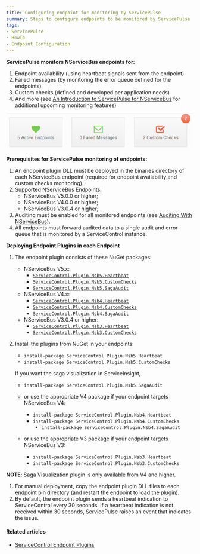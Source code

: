 ```yaml
---
title: Configuring endpoint for monitoring by ServicePulse
summary: Steps to configure endpoints to be monitored by ServicePulse
tags:
- ServicePulse
- HowTo
- Endpoint Configuration
---
```


**ServicePulse monitors NServiceBus endpoints for:**

1. Endpoint availability (using heartbeat signals sent from the endpoint)
1. Failed messages (by monitoring the error queue defined for the endpoints)
1. Custom checks (defined and developed per application needs)
1. And more (see [An Introduction to ServicePulse for NServiceBus](http://particular.net/blog/an-introduction-to-servicepulse-for-nservicebus) for additional upcoming monitoring features)

![ServicePulse dashboard](../images/ServicePulse/dashboard.png)

**Prerequisites for ServicePulse monitoring of endpoints:**

1. An endpoint plugin DLL must be deployed in the binaries directory of each NServiceBus endpoint (required for endpoint availability and custom checks monitoring).
1. Supported NServiceBus Endpoints:
    * NServiceBus V5.0.0 or higher;
    * NServiceBus V4.0.0 or higher;
    * NServiceBus V3.0.4 or higher;
1. Auditing must be enabled for all monitored endpoints (see [Auditing With NServiceBus](/NServiceBus/auditing-with-nservicebus.md)).
1. All endpoints must forward audited data to a single audit and error queue that is monitored by a ServiceControl instance.

**Deploying Endpoint Plugins in each Endpoint**

1. The endpoint plugin consists of these NuGet packages:
    * NServiceBus V5.x: 
        * [`ServiceControl.Plugin.Nsb5.Heartbeat`](http://www.nuget.org/packages/ServiceControl.Plugin.Nsb5.Heartbeat/)
        * [`ServiceControl.Plugin.Nsb5.CustomChecks`](http://www.nuget.org/packages/ServiceControl.Plugin.Nsb5.CustomChecks/)
        * [`ServiceControl.Plugin.Nsb5.SagaAudit`](http://www.nuget.org/packages/ServiceControl.Plugin.Nsb5.SagaAudit/)
    * NServiceBus V4.x: 
        * [`ServiceControl.Plugin.Nsb4.Heartbeat`](http://www.nuget.org/packages/ServiceControl.Plugin.Nsb4.Heartbeat/)
        * [`ServiceControl.Plugin.Nsb4.CustomChecks`](http://www.nuget.org/packages/ServiceControl.Plugin.Nsb4.CustomChecks/)
        * [`ServiceControl.Plugin.Nsb4.SagaAudit`](http://www.nuget.org/packages/ServiceControl.Plugin.Nsb4.SagaAudit/)
    * NServiceBus V3.0.4 or higher: 
        * [`ServiceControl.Plugin.Nsb3.Heartbeat`](http://www.nuget.org/packages/ServiceControl.Plugin.Nsb3.Heartbeat/)
        * [`ServiceControl.Plugin.Nsb3.CustomChecks`](http://www.nuget.org/packages/ServiceControl.Plugin.Nsb3.CustomChecks/)

1. Install the plugins from NuGet in your endpoints: 
     * `install-package ServiceControl.Plugin.Nsb5.Heartbeat`
     * `install-package ServiceControl.Plugin.Nsb5.CustomChecks`
    
     If you want the saga visualization in ServiceInsight, 
     * `install-package ServiceControl.Plugin.Nsb5.SagaAudit`

     * or use the appropriate V4 package if your endpoint targets NServiceBus V4:
	     * `install-package ServiceControl.Plugin.Nsb4.Heartbeat`
	     * `install-package ServiceControl.Plugin.Nsb4.CustomChecks` 
     	     * `install-package ServiceControl.Plugin.Nsb4.SagaAudit`

     * or use the appropriate V3 package if your endpoint targets NServiceBus V3:
	     * `install-package ServiceControl.Plugin.Nsb3.Heartbeat`
	     * `install-package ServiceControl.Plugin.Nsb3.CustomChecks`

**NOTE**: Saga Visualization plugin is only available from V4 and higher.
	     
1. For manual deployment, copy the endpoint plugin DLL files to each endpoint bin directory (and restart the endpoint to load the plugin).
1. By default, the endpoint plugin sends a heartbeat indication to ServiceControl every 30 seconds. If a heartbeat indication is not received within 30 seconds, ServicePulse raises an event that indicates the issue.

#### Related articles

* [ServiceControl Endpoint Plugins](/ServiceControl/Plugins.md)
